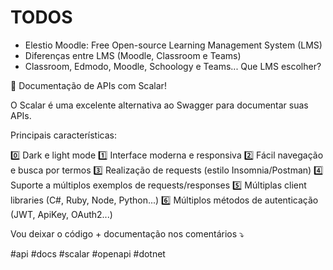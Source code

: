 # TODOS

- Elestio Moodle: Free Open-source Learning Management System (LMS)
- Diferenças entre LMS (Moodle, Classroom e Teams)
- Classroom, Edmodo, Moodle, Schoology e Teams... Que LMS escolher?




📝 Documentação de APIs com Scalar!

O Scalar é uma excelente alternativa ao Swagger para documentar suas APIs.

Principais características:

0️⃣ Dark e light mode
1️⃣ Interface moderna e responsiva
2️⃣ Fácil navegação e busca por termos
3️⃣ Realização de requests (estilo Insomnia/Postman)
4️⃣ Suporte a múltiplos exemplos de requests/responses
5️⃣ Múltiplas client libraries (C#, Ruby, Node, Python...)
6️⃣ Múltiplos métodos de autenticação (JWT, ApiKey, OAuth2...)

Vou deixar o código + documentação nos comentários ⤵️

#api #docs #scalar #openapi #dotnet
